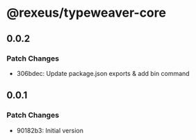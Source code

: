 # @rexeus/typeweaver-core

## 0.0.2

### Patch Changes

- 306bdec: Update package.json exports & add bin command

## 0.0.1

### Patch Changes

- 90182b3: Initial version
